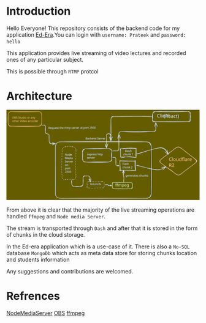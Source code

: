 # Introduction

Hello Everyone! This repository consists of the backend code for my application [Ed-Era](https://ed-era.pages.dev).You can login with `username: Prateek` and `password: hello`

This application provides live streaming of video lectures and recorded ones of any particular subject.

This is possible through `RTMP` protcol

# Architecture

![Architecture](arch.svg)

From above it is clear that the majority of the live streaming operations are handled
`ffmpeg` and `Node media Server`.

The stream is transported through `Dash` and after that it is stored in the form of chunks in the cloud storage.

In the Ed-era application which is a use-case of it. There is also a `No-SQL` database `MongoDb` which acts as meta data store for storing chunks location and students information

Any suggestions and contributions are welcomed.

# Refrences

[NodeMediaServer](https://www.npmjs.com/package/node-media-server)
[OBS](https://obsproject.com/)
[ffmpeg](https://ffmpeg.org/)
